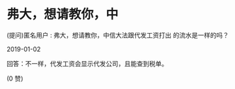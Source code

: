 # 弗大，想请教你，中

(提问)匿名用户 : 弗大，想请教你，中信大法跟代发工资打出 的流水是一样的吗？

2019-01-02

回答：不一样，代发工资会显示代发公司，且能查到税单。

(0 赞)